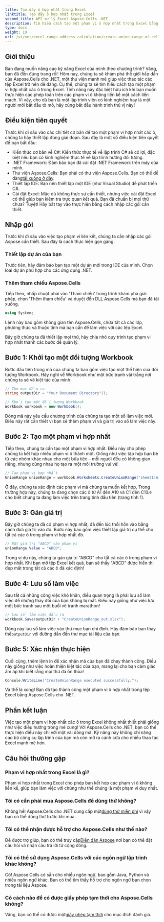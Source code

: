 ```yaml
---
title: Tạo dãy ô hợp nhất trong Excel
linktitle: Tạo dãy ô hợp nhất trong Excel
second_title: API xử lý Excel Aspose.Cells .NET
description: Tìm hiểu cách tạo một phạm vi ô hợp nhất trong Excel bằng Aspose.Cells cho .NET theo các bước đơn giản. Nâng cao kỹ năng Excel của bạn theo chương trình.
type: docs
weight: 10
url: /vi/net/excel-range-address-calculation/create-union-range-of-cells-in-excel/
---
```

## Giới thiệu
Bạn đang muốn nâng cao kỹ năng Excel của mình theo chương trình? Vâng, bạn đã đến đúng trang rồi! Hôm nay, chúng ta sẽ khám phá thế giới hấp dẫn của Aspose.Cells cho .NET, một thư viện mạnh mẽ giúp việc thao tác các tệp Excel trở nên dễ dàng. Cụ thể, chúng ta sẽ tìm hiểu cách tạo một phạm vi hợp nhất các ô trong Excel. Tính năng này đặc biệt hữu ích khi bạn muốn thực hiện các phép toán trên các phạm vi ô không liền kề một cách liền mạch. Vì vậy, cho dù bạn là một lập trình viên có kinh nghiệm hay là một người mới bắt đầu tò mò, hãy cùng bắt đầu hành trình thú vị này!
## Điều kiện tiên quyết
Trước khi đi sâu vào các chi tiết cơ bản để tạo một phạm vi hợp nhất các ô, chúng ta hãy thiết lập đúng giai đoạn. Sau đây là một số điều kiện tiên quyết để bạn bắt đầu:
- Kiến thức cơ bản về C#: Kiến thức thực tế về lập trình C# sẽ có lợi, đặc biệt nếu bạn có kinh nghiệm thực tế về lập trình hướng đối tượng.
- .NET Framework: Đảm bảo bạn đã cài đặt .NET Framework trên máy của mình.
-  Thư viện Aspose.Cells: Bạn phải có thư viện Aspose.Cells. Bạn có thể dễ dàng[tải xuống ở đây](https://releases.aspose.com/cells/net/).
- Thiết lập IDE: Bạn nên thiết lập một IDE (như Visual Studio) để phát triển C#.
- Cài đặt Excel: Mặc dù không thực sự cần thiết, nhưng việc cài đặt Excel có thể giúp bạn kiểm tra trực quan kết quả.
Bạn đã chuẩn bị mọi thứ chưa? Tuyệt! Hãy bắt tay vào thực hiện bằng cách nhập các gói cần thiết.
## Nhập gói
Trước khi đi sâu vào việc tạo phạm vi liên kết, chúng ta cần nhập các gói Aspose cần thiết. Sau đây là cách thực hiện gọn gàng.
### Thiết lập dự án của bạn
Trước tiên, hãy đảm bảo bạn tạo một dự án mới trong IDE của mình. Chọn loại dự án phù hợp cho các ứng dụng .NET.
### Thêm tham chiếu Aspose.Cells
Tiếp theo, nhấp chuột phải vào 'Tham chiếu' trong trình khám phá giải pháp, chọn 'Thêm tham chiếu' và duyệt đến DLL Aspose.Cells mà bạn đã tải xuống. 
```csharp
using System;
```
Lệnh này bao gồm không gian tên Aspose.Cells, chứa tất cả các lớp, phương thức và thuộc tính mà bạn cần để làm việc với các tệp Excel.

Bây giờ chúng ta đã thiết lập mọi thứ, hãy chia nhỏ quy trình tạo phạm vi hợp nhất thành các bước dễ quản lý.
## Bước 1: Khởi tạo một đối tượng Workbook
Bước đầu tiên trong mã của chúng ta bao gồm việc tạo một thể hiện của đối tượng Workbook. Hãy nghĩ về Workbook như một bức tranh vải trắng nơi chúng ta sẽ vẽ kiệt tác của mình.
```csharp
// Thư mục đầu ra
string outputDir = "Your Document Directory"();

// Khởi tạo một đối tượng Workbook
Workbook workbook = new Workbook();
```
Dòng mã này yêu cầu chương trình của chúng ta tạo một sổ làm việc mới. Điều này rất cần thiết vì bạn sẽ thêm phạm vi và giá trị vào sổ làm việc này.
## Bước 2: Tạo một phạm vi hợp nhất
Tiếp theo, chúng ta cần tạo một phạm vi hợp nhất. Điều này cho phép chúng ta kết hợp nhiều phạm vi ô thành một. Giống như việc tập hợp bạn bè từ các nhóm khác nhau cho một bữa tiệc – mỗi người đều có không gian riêng, nhưng cùng nhau họ tạo ra một môi trường vui vẻ!
```csharp
// Tạo phạm vi hợp nhất
UnionRange unionRange = workbook.Worksheets.CreateUnionRange("sheet1!A1:A10,sheet1!C1:C10", 0);
```
 Ở đây, chúng ta xác định các phạm vi mà chúng ta muốn kết hợp. Trong trường hợp này, chúng ta đang chọn các ô từ A1 đến A10 và C1 đến C10.`0` cho biết chúng ta đang làm việc trên trang tính đầu tiên (trang tính 1).
## Bước 3: Gán giá trị
Bây giờ chúng ta đã có phạm vi hợp nhất, đã đến lúc thổi hồn vào bằng cách đưa giá trị vào đó. Bước này bao gồm việc thiết lập giá trị cụ thể cho tất cả các ô trong phạm vi hợp nhất đó.
```csharp
// Đặt giá trị "ABCD" vào phạm vi
unionRange.Value = "ABCD";
```
Trong ví dụ này, chúng ta gán giá trị "ABCD" cho tất cả các ô trong phạm vi hợp nhất. Khi bạn mở tệp Excel kết quả, bạn sẽ thấy "ABCD" được hiển thị đẹp mắt trong tất cả các ô đã xác định!
## Bước 4: Lưu sổ làm việc
Sau tất cả những công việc khó khăn, điều quan trọng là phải lưu sổ làm việc để những thay đổi của bạn không bị mất. Điều này giống như việc lưu một bức tranh sau một buổi vẽ tranh marathon!
```csharp
// Lưu sổ làm việc đầu ra
workbook.Save(outputDir + "CreateUnionRange_out.xlsx");
```
 Dòng này lưu sổ làm việc vào thư mục bạn chỉ định. Hãy đảm bảo bạn thay thế`outputDir` với đường dẫn đến thư mục tài liệu của bạn. 
## Bước 5: Xác nhận thực hiện
Cuối cùng, thêm lệnh in để xác nhận mã của bạn đã chạy thành công. Điều này giống như việc hoàn thiện kiệt tác của bạn, mang lại cho bạn cảm giác ấm áp khi biết rằng mọi thứ đã ổn thỏa!
```csharp
Console.WriteLine("CreateUnionRange executed successfully.");
```
Và thế là xong! Bạn đã tạo thành công một phạm vi ô hợp nhất trong tệp Excel bằng Aspose.Cells cho .NET.
## Phần kết luận
Việc tạo một phạm vi hợp nhất các ô trong Excel không nhất thiết phải giống như việc điều hướng trong mê cung! Với Aspose.Cells cho .NET, bạn có thể thực hiện điều này chỉ với một vài dòng mã. Kỹ năng này không chỉ nâng cao bộ công cụ lập trình của bạn mà còn mở ra cánh cửa cho nhiều thao tác Excel mạnh mẽ hơn. 

## Câu hỏi thường gặp
### Phạm vi hợp nhất trong Excel là gì?
Phạm vi hợp nhất trong Excel cho phép bạn kết hợp các phạm vi ô không liền kề, giúp bạn làm việc với chúng như thể chúng là một phạm vi duy nhất.
### Tôi có cần phải mua Aspose.Cells để dùng thử không?
 Không hề! Aspose.Cells cho .NET cung cấp một[dùng thử miễn phí](https://releases.aspose.com/) vì vậy bạn có thể dùng thử trước khi mua.
### Tôi có thể nhận được hỗ trợ cho Aspose.Cells như thế nào?
 Để được trợ giúp, bạn có thể truy cập[Diễn đàn Aspose](https://forum.aspose.com/c/cells/9) nơi bạn có thể đặt câu hỏi và nhận câu trả lời từ cộng đồng.
### Tôi có thể sử dụng Aspose.Cells với các ngôn ngữ lập trình khác không?
Có! Aspose.Cells có sẵn cho nhiều ngôn ngữ, bao gồm Java, Python và nhiều ngôn ngữ khác. Bạn có thể tìm thấy hỗ trợ cho ngôn ngữ bạn chọn trong tài liệu Aspose.
### Có cách nào để có được giấy phép tạm thời cho Aspose.Cells không?
 Vâng, bạn có thể có được một[giấy phép tạm thời](https://purchase.aspose.com/temporary-license/) cho mục đích đánh giá.